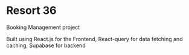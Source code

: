 # Resort 36

Booking Management project

Built using React.js for the Frontend, React-query for data fetching and caching, Supabase for backend
